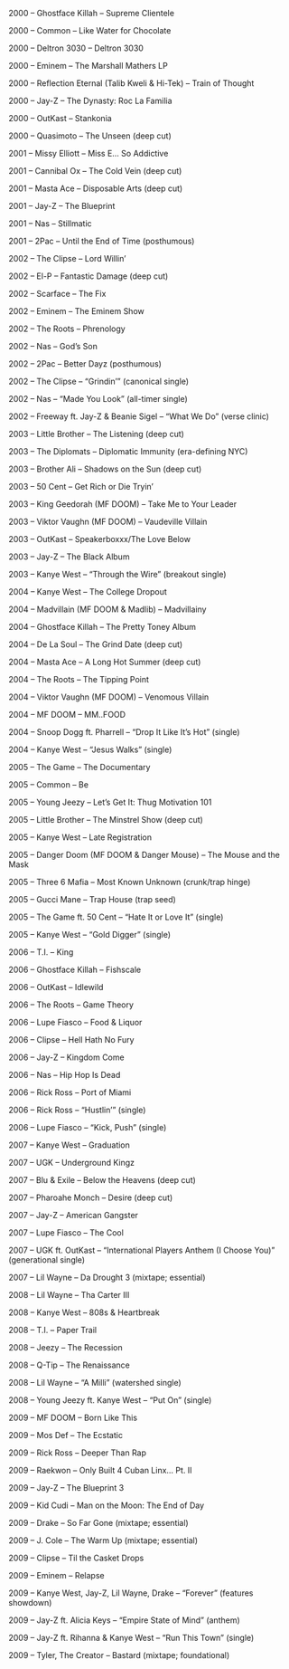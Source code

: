 2000 – Ghostface Killah – Supreme Clientele

2000 – Common – Like Water for Chocolate

2000 – Deltron 3030 – Deltron 3030

2000 – Eminem – The Marshall Mathers LP

2000 – Reflection Eternal (Talib Kweli & Hi-Tek) – Train of Thought

2000 – Jay-Z – The Dynasty: Roc La Familia

2000 – OutKast – Stankonia

2000 – Quasimoto – The Unseen (deep cut)

2001 – Missy Elliott – Miss E… So Addictive

2001 – Cannibal Ox – The Cold Vein (deep cut)

2001 – Masta Ace – Disposable Arts (deep cut)

2001 – Jay-Z – The Blueprint

2001 – Nas – Stillmatic

2001 – 2Pac – Until the End of Time (posthumous)

2002 – The Clipse – Lord Willin’

2002 – El-P – Fantastic Damage (deep cut)

2002 – Scarface – The Fix

2002 – Eminem – The Eminem Show

2002 – The Roots – Phrenology

2002 – Nas – God’s Son

2002 – 2Pac – Better Dayz (posthumous)

2002 – The Clipse – “Grindin’” (canonical single)

2002 – Nas – “Made You Look” (all-timer single)

2002 – Freeway ft. Jay-Z & Beanie Sigel – “What We Do” (verse clinic)

2003 – Little Brother – The Listening (deep cut)

2003 – The Diplomats – Diplomatic Immunity (era-defining NYC)

2003 – Brother Ali – Shadows on the Sun (deep cut)

2003 – 50 Cent – Get Rich or Die Tryin’

2003 – King Geedorah (MF DOOM) – Take Me to Your Leader

2003 – Viktor Vaughn (MF DOOM) – Vaudeville Villain

2003 – OutKast – Speakerboxxx/The Love Below

2003 – Jay-Z – The Black Album

2003 – Kanye West – “Through the Wire” (breakout single)

2004 – Kanye West – The College Dropout

2004 – Madvillain (MF DOOM & Madlib) – Madvillainy

2004 – Ghostface Killah – The Pretty Toney Album

2004 – De La Soul – The Grind Date (deep cut)

2004 – Masta Ace – A Long Hot Summer (deep cut)

2004 – The Roots – The Tipping Point

2004 – Viktor Vaughn (MF DOOM) – Venomous Villain

2004 – MF DOOM – MM..FOOD

2004 – Snoop Dogg ft. Pharrell – “Drop It Like It’s Hot” (single)

2004 – Kanye West – “Jesus Walks” (single)

2005 – The Game – The Documentary

2005 – Common – Be

2005 – Young Jeezy – Let’s Get It: Thug Motivation 101

2005 – Little Brother – The Minstrel Show (deep cut)

2005 – Kanye West – Late Registration

2005 – Danger Doom (MF DOOM & Danger Mouse) – The Mouse and the Mask

2005 – Three 6 Mafia – Most Known Unknown (crunk/trap hinge)

2005 – Gucci Mane – Trap House (trap seed)

2005 – The Game ft. 50 Cent – “Hate It or Love It” (single)

2005 – Kanye West – “Gold Digger” (single)

2006 – T.I. – King

2006 – Ghostface Killah – Fishscale

2006 – OutKast – Idlewild

2006 – The Roots – Game Theory

2006 – Lupe Fiasco – Food & Liquor

2006 – Clipse – Hell Hath No Fury

2006 – Jay-Z – Kingdom Come

2006 – Nas – Hip Hop Is Dead

2006 – Rick Ross – Port of Miami

2006 – Rick Ross – “Hustlin’” (single)

2006 – Lupe Fiasco – “Kick, Push” (single)

2007 – Kanye West – Graduation

2007 – UGK – Underground Kingz

2007 – Blu & Exile – Below the Heavens (deep cut)

2007 – Pharoahe Monch – Desire (deep cut)

2007 – Jay-Z – American Gangster

2007 – Lupe Fiasco – The Cool

2007 – UGK ft. OutKast – “International Players Anthem (I Choose You)” (generational single)

2007 – Lil Wayne – Da Drought 3 (mixtape; essential)

2008 – Lil Wayne – Tha Carter III

2008 – Kanye West – 808s & Heartbreak

2008 – T.I. – Paper Trail

2008 – Jeezy – The Recession

2008 – Q-Tip – The Renaissance

2008 – Lil Wayne – “A Milli” (watershed single)

2008 – Young Jeezy ft. Kanye West – “Put On” (single)

2009 – MF DOOM – Born Like This

2009 – Mos Def – The Ecstatic

2009 – Rick Ross – Deeper Than Rap

2009 – Raekwon – Only Built 4 Cuban Linx… Pt. II

2009 – Jay-Z – The Blueprint 3

2009 – Kid Cudi – Man on the Moon: The End of Day

2009 – Drake – So Far Gone (mixtape; essential)

2009 – J. Cole – The Warm Up (mixtape; essential)

2009 – Clipse – Til the Casket Drops

2009 – Eminem – Relapse

2009 – Kanye West, Jay-Z, Lil Wayne, Drake – “Forever” (features showdown)

2009 – Jay-Z ft. Alicia Keys – “Empire State of Mind” (anthem)

2009 – Jay-Z ft. Rihanna & Kanye West – “Run This Town” (single)

2009 – Tyler, The Creator – Bastard (mixtape; foundational)

